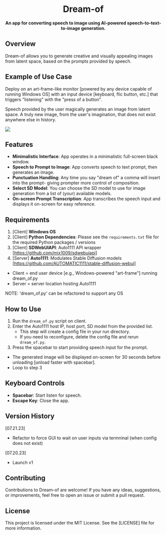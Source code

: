 <h1 align="center">Dream-of</h1>

<p align="center">
  <strong>An app for converting speech to image using AI-powered speech-to-text-to-image generation.</strong>
</p>

## Overview

Dream-of allows you to generate creative and visually appealing images from latent space, based on the prompts provided by speech.

## Example of Use Case

Deploy on an art-frame-like monitor [powered by any device capable of running Windows OS] with an input device [keyboard, flic button, etc.] that triggers "listening" with the "press of a button".

Speech provided by the user magically generates an image from latent space. A truly new image, from the user's imagination, that does not exist anywhere else in history.

[![](https://youtube.com/shorts/sHMLz7atako?si=rB6_Li8eKEtl6B_h)](https://youtu.be/sHMLz7atako?si=rB6_Li8eKEtl6B_h)

## Features

- **Minimalistic Interface**: App operates in a minimalistic full-screen black window.
- **Speech to Prompt to Image**: App converts speech to text prompt, then generates an image.
- **Punctuation Handling**: Any time you say "dream of" a comma will insert into the prompt- giving prompter more control of composition.
- **Select SD Model**: You can choose the SD model to use for image generation from a list of (your) available models.
- **On-screen Prompt Transcription**: App transcribes the speech input and displays it on-screen for easy reference.

## Requirements

1. [Client] **Windows OS**
2. [Client] **Python Dependencies**: Please see the `requirements.txt` file for the required Python packages / versions
3. [Client] **SDWebUIAPI**: Auto1111 API wrapper [https://github.com/mix1009/sdwebuiapi]
4. [Server] **Auto1111**: Modulates Stable Diffusion models [https://github.com/AUTOMATIC1111/stable-diffusion-webui]

* Client = end user device [e.g., Windows-powered "art-frame"] running dream_of.py
* Server = server location hosting Auto1111

NOTE: 'dream_of.py' can be refactored to support any OS

## How to Use

1. Run the `dream_of.py` script on client.
2. Enter the Auto1111 host IP, host port, SD model from the provided list.
   - This step will create a config file in your run directory.
   - If you need to reconfigure, delete the config file and rerun `dream_of.py`.
3. Press the spacebar to start providing speech input for the prompt.
* The generated image will be displayed on-screen for 30 seconds before unloading [unload faster with spacebar].
* Loop to step 3

## Keyboard Controls

- **Spacebar**: Start listen for speech.
- **Escape Key**: Close the app.

## Version History

[07.21.23]
- Refactor to force GUI to wait on user inputs via termninal (when config does not exist)
  
[07.20.23]
- Launch v1

## Contributing

Contributions to Dream-of are welcome! If you have any ideas, suggestions, or improvements, feel free to open an issue or submit a pull request.

## License

This project is licensed under the MIT License. See the [LICENSE] file for more information.
